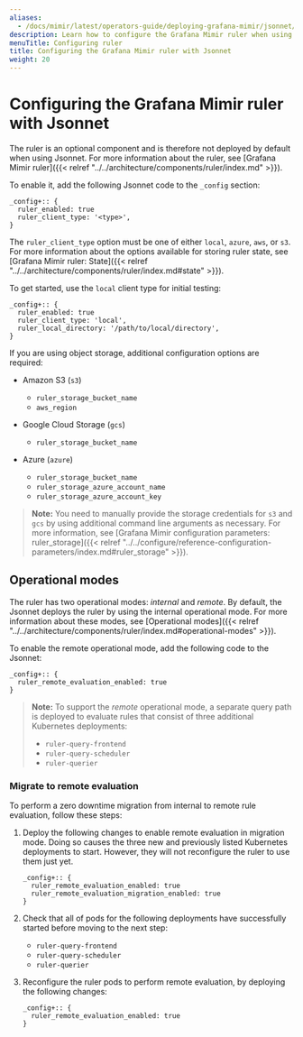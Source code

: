 ```yaml
---
aliases:
  - /docs/mimir/latest/operators-guide/deploying-grafana-mimir/jsonnet/configuring-ruler/
description: Learn how to configure the Grafana Mimir ruler when using Jsonnet.
menuTitle: Configuring ruler
title: Configuring the Grafana Mimir ruler with Jsonnet
weight: 20
---
```


# Configuring the Grafana Mimir ruler with Jsonnet

The ruler is an optional component and is therefore not deployed by default when using Jsonnet.
For more information about the ruler, see [Grafana Mimir ruler]({{< relref "../../architecture/components/ruler/index.md" >}}).

To enable it, add the following Jsonnet code to the `_config` section:

```jsonnet
_config+:: {
  ruler_enabled: true
  ruler_client_type: '<type>',
}
```

The `ruler_client_type` option must be one of either `local`, `azure`, `aws`, or `s3`.
For more information about the options available for storing ruler state, see [Grafana Mimir ruler: State]({{< relref "../../architecture/components/ruler/index.md#state" >}}).

To get started, use the `local` client type for initial testing:

```jsonnet
_config+:: {
  ruler_enabled: true
  ruler_client_type: 'local',
  ruler_local_directory: '/path/to/local/directory',
}
```

If you are using object storage, additional configuration options are required:

- Amazon S3 (`s3`)

  - `ruler_storage_bucket_name`
  - `aws_region`

- Google Cloud Storage (`gcs`)

  - `ruler_storage_bucket_name`

- Azure (`azure`)
  - `ruler_storage_bucket_name`
  - `ruler_storage_azure_account_name`
  - `ruler_storage_azure_account_key`

> **Note:** You need to manually provide the storage credentials for `s3` and `gcs` by using additional command line arguments as necessary. For more information, see [Grafana Mimir configuration parameters: ruler_storage]({{< relref "../../configure/reference-configuration-parameters/index.md#ruler_storage" >}}).

## Operational modes

The ruler has two operational modes: _internal_ and _remote_. By default, the Jsonnet deploys the ruler by using the internal operational mode.
For more information about these modes, see [Operational modes]({{< relref "../../architecture/components/ruler/index.md#operational-modes" >}}).

To enable the remote operational mode, add the following code to the Jsonnet:

```jsonnet
_config+:: {
  ruler_remote_evaluation_enabled: true
}
```

> **Note:** To support the _remote_ operational mode, a separate query path is deployed to evaluate rules that consist of three additional Kubernetes deployments:
>
> - `ruler-query-frontend`
> - `ruler-query-scheduler`
> - `ruler-querier`

### Migrate to remote evaluation

To perform a zero downtime migration from internal to remote rule evaluation, follow these steps:

1. Deploy the following changes to enable remote evaluation in migration mode.
   Doing so causes the three new and previously listed Kubernetes deployments to start. However, they will not reconfigure the ruler to use them just yet.

   ```jsonnet
   _config+:: {
     ruler_remote_evaluation_enabled: true
     ruler_remote_evaluation_migration_enabled: true
   }
   ```

1. Check that all of pods for the following deployments have successfully started before moving to the next step:

   - `ruler-query-frontend`
   - `ruler-query-scheduler`
   - `ruler-querier`

1. Reconfigure the ruler pods to perform remote evaluation, by deploying the following changes:

   ```jsonnet
   _config+:: {
     ruler_remote_evaluation_enabled: true
   }
   ```
